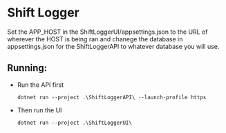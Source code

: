 # Shift Logger
Set the APP_HOST in the ShiftLoggerUI/appsettings.json to the URL of wherever the HOST is being ran and chanege the database in appsettings.json for the ShiftLoggerAPI to whatever database you will use.

## Running:
- Run the API first
    ```
    dotnet run --project .\ShiftLoggerAPI\ --launch-profile https
    ```
- Then run the UI
    ```
    dotnet run --project .\ShiftLoggerUI\
    ```